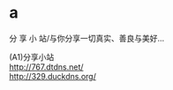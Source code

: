 # a
分 享 小 站/与你分享一切真实、善良与美好…　
<p>(A1)分享小站<br />
  <a href="http://767.dtdns.net/" target="_blank">http://767.dtdns.net/</a><br />
<a href="http://329.duckdns.org/" target="_blank">http://329.duckdns.org/</a>
</p>
